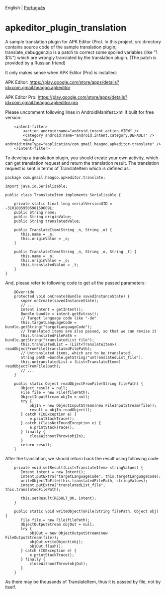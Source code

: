 English | [Português](https://github.com/Alimsoftware/apkeditor_plugin_translation/blob/master/README_pt.md)

# apkeditor_plugin_translation
A sample translation plugin for APK Editor (Pro). In this project, src directory contains source code of the sample translation plugin; translate_debugger.zip is a patch to correct some spoiled variables (like "1 $%") which are wrongly translated by the translation plugin. (The patch is provided by a Russian friend)

It only makes sense when APK Editor (Pro) is installed:

APK Editor: https://play.google.com/store/apps/details?id=com.gmail.heagoo.apkeditor

APK Editor Pro: https://play.google.com/store/apps/details?id=com.gmail.heagoo.apkeditor.pro

Please uncomment following lines in AndroidManifest.xml if built for free version:
```
    <intent-filter>
        <action android:name="android.intent.action.VIEW" />
        <category android:name="android.intent.category.DEFAULT" />
        <data android:mimeType="application/com.gmail.heagoo.apkeditor-translate" />
    </intent-filter>
```
To develop a translation plugin, you should create your own activity, which can get translation request and return the translation result. The translation request is sent in terms of TranslateItem which is defined as:

```
package com.gmail.heagoo.apkeditor.translate;
 
import java.io.Serializable;

public class TranslateItem implements Serializable {
 
    private static final long serialVersionUID = -3101805950698159689L;
    public String name;
    public String originValue;
    public String translatedValue;
 
    public TranslateItem(String _n, String _o) {
       this.name = _n;
       this.originValue = _o;
    }
 
    public TranslateItem(String _n, String _o, String _t) {
       this.name = _n;
       this.originValue = _o;
       this.translatedValue = _t;
    }
}
```

And, please refer to following code to get all the passed parameters:

```
    @Override
    protected void onCreate(Bundle savedInstanceState) {
       super.onCreate(savedInstanceState);
       // ...
       Intent intent = getIntent();
       Bundle bundle = intent.getExtras();
       // Target language code like "-de"
       this.targetLanguageCode = bundle.getString("targetLanguageCode");
       // Translated items are also passed, so that we can revise it
       this.translatedFilePath = bundle.getString("translatedList_file");
       this.translatedList = (List<TranslateItem>) readObjectFromFile(translatedFilePath);
       // Untranslated items, which are to be translated
       String path =bundle.getString("untranslatedList_file");
       this.untranslatedList = (List<TranslateItem>) readObjectFromFile(path);
       // ...
    }
 
    public static Object readObjectFromFile(String filePath) {
       Object result = null;
       File file = new File(filePath);
       ObjectInputStream objIn = null;
       try {
           objIn = new ObjectInputStream(new FileInputStream(file));
           result = objIn.readObject();
       } catch (IOException e) {
           e.printStackTrace();
       } catch (ClassNotFoundException e) {
           e.printStackTrace();
       } finally {
           closeWithoutThrow(objIn);
       }
       return result;
    }
```

After the translation, we should return back the result using following code:

```
    private void setResult(List<TranslateItem> stringValues) {
       Intent intent = new Intent();
       intent.putExtra("targetLanguageCode", this.targetLanguageCode);
       writeObjectToFile(this.translatedFilePath, stringValues);
       intent.putExtra("translatedList_file", this.translatedFilePath);
 
       this.setResult(RESULT_OK, intent);
    }
 
    public static void writeObjectToFile(String filePath, Object obj) {
       File file = new File(filePath);
       ObjectOutputStream objOut = null;
       try {
           objOut = new ObjectOutputStream(new FileOutputStream(file));
           objOut.writeObject(obj);
           objOut.flush();
       } catch (IOException e) {
           e.printStackTrace();
       } finally {
           closeWithoutThrow(objOut);
       }
    }
```

As there may be thousands of TranslateItem, thus it is passed by file, not by itself.
